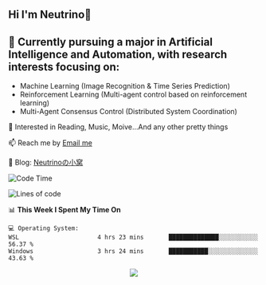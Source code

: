 ## Hi I'm Neutrino👋

## 🔭 Currently pursuing a major in Artificial Intelligence and Automation, with research interests focusing on:
- Machine Learning (Image Recognition & Time Series Prediction)
- Reinforcement Learning (Multi-agent control based on reinforcement learning)
- Multi-Agent Consensus Control (Distributed System Coordination)

💫 Interested in Reading, Music, Moive...And any other pretty things

📫 Reach me by [Email me](mailto:neutrin1zzz@gmail.com)

💬 Blog: [Neutrinoの小窝](https://neutrino.top/)

<!--START_SECTION:waka-->
![Code Time](http://img.shields.io/badge/Code%20Time-427%20hrs%2043%20mins-blue)

![Lines of code](https://img.shields.io/badge/From%20Hello%20World%20I%27ve%20Written-657.0%20thousand%20lines%20of%20code-blue)

📊 **This Week I Spent My Time On** 

```text
💻 Operating System: 
WSL                      4 hrs 23 mins       ██████████████░░░░░░░░░░░   56.37 % 
Windows                  3 hrs 24 mins       ███████████░░░░░░░░░░░░░░   43.63 % 
```


<!--END_SECTION:waka-->

<div align="center">
<img align="center" src="https://skillicons.dev/icons?i=c,cpp,py&theme=dark" />
  
<!--
**Neutrin1/Neutrin1** is a ✨ _special_ ✨ repository because its `README.md` (this file) appears on your GitHub profile.

![header](https://capsule-render.vercel.app/api?type=venom&color=auto&height=100&section=header&text=Wish%20u%20have%20a%20nice%20day&fontSize=30&theme=tokyonight)
